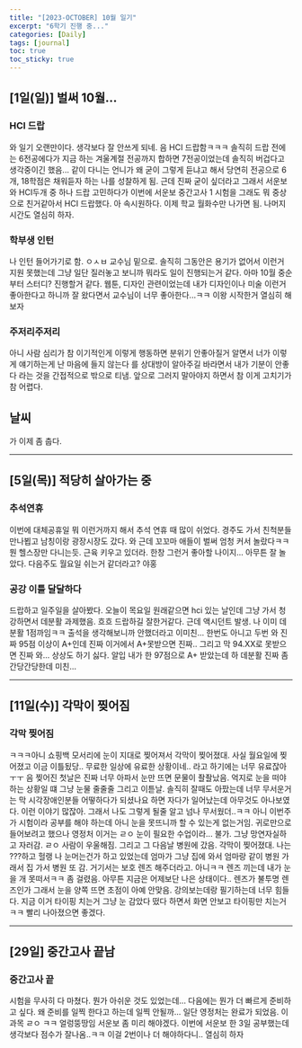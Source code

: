 ```yaml
---
title: "[2023-OCTOBER] 10월 일기"
excerpt: "6학기 진행 중..."
categories: [Daily]
tags: [journal]
toc: true
toc_sticky: true
---
```


## [1일(일)] 벌써 10월...
### HCI 드랍
와 일기 오랜만이다. 생각보다 잘 안쓰게 되네. 음 HCI 드랍함ㅋㅋㅋ 솔직히 드랍 전에는 6전공에다가 지금 하는 겨울계절 전공까지 합하면 7전공이었는데 솔직히 버겁다고 생각중이긴 했음... 같이 다니는 언니가 왜 굳이 그렇게 듣냐고 해서 당연히 전공으로 6개, 18학점은 채워듣자 하는 나를 성찰하게 됨. 근데 진짜 굳이 싶더라고 그래서 서운보와 HCI두개 중 하나 드랍 고민하다가 이번에 서운보 중간고사 1 시험을 그래도 뭐 중상으로 친거같아서 HCI 드랍했다. 아 속시원하다. 이제 학교 월화수만 나가면 됨. 나머지 시간도 열심히 하자.

### 학부생 인턴
나 인턴 들어가기로 함. ㅇㅅㅂ 교수님 밑으로. 솔직히 그동안은 용기가 없어서 이런거 지원 못했는데 그냥 일단 질러놓고 보니까 뭐라도 일이 진행되는거 같다. 아마 10월 중순부터 스터디? 진행할거 같다. 웹툰, 디자인 관련이었는데 내가 디자인이나 미술 이런거 좋아한다고 하니까 잘 왔다면서 교수님이 너무 좋아한다...ㅋㅋ 이왕 시작한거 열심히 해보자

### 주저리주저리
아니 사람 심리가 참 이기적인게 이렇게 행동하면 분위기 안좋아질거 알면서 너가 이렇게 얘기하는게 난 마음에 들지 않는다 를 상대방이 알아주길 바라면서 내가 기분이 안좋다 라는 것을 간접적으로 밖으로 티냄. 앞으로 그러지 말아야지 하면서 참 이게 고치기가 참 어렵다. 

## 날씨
가 이제 좀 춥다.

***

## [5일(목)] 적당히 살아가는 중
### 추석연휴
이번에 대체공휴일 뭐 이런거까지 해서 추석 연휴 때 많이 쉬었다. 경주도 가서 친척분들 만나뵙고 남칭이랑 광장시장도 갔다. 와 근데 꼬꼬마 애들이 벌써 엄청 커서 놀랐다ㅋㅋ 뭔 헬스장만 다니는듯. 근육 키우고 있더라. 한창 그런거 좋아할 나이지... 아무튼 잘 놀았다. 다음주도 월요일 쉬는거 같더라고? 야홍

### 공강 이틀 달달하다
드랍하고 일주일을 살아봤다. 오늘이 목요일 원래같으면 hci 있는 날인데 그냥 가서 청강하면서 데분활 과제했음. 흐흐 드랍하길 잘한거같다. 근데 액시던트 발생. 나 이미 데분활 1점까임ㅋㅋ 출석을 생각해보니까 안했더라고 이미친... 한번도 아니고 두번 와 진짜 95점 이상이 A+인데 진짜 이거에서 A+못받으면 진짜.. 그리고 막 94.XX로 못받으면 진짜 와... 상상도 하기 싫다. 알입 내가 한 97점으로 A+ 받았는데 하 데분활 진짜 좀 간당간당한데 미친... 

***

## [11일(수)] 각막이 찢어짐
### 각막 찢어짐
ㅋㅋㅋ아니 쇼핑백 모서리에 눈이 지대로 찢어져서 각막이 찢어졌대. 사실 월요일에 찢어졌고 이금 이틀됬당.. 무료한 일상에 유료한 상황이네.. 라고 하기에는 너무 유료잖아ㅜㅜ 음 찢어진 첫날은 진짜 너무 아파서 눈만 뜨면 문물이 좔좔났음. 억지로 눈을 떠야하는 상황일 떄 그냥 눈물 줄줄줄 그리고 이튿날. 솔직히 잘때도 아팠는데 너무 무서운거는 막 시각장애인분들 어떻하다가 되셨나요 하면 자다가 일어났는데 아무것도 아나보였다. 이런 이야기 많잖아. 그래서 나도 그렇게 될줄 알고 넘나 무서웠더..ㅋㅋ 아니 이번주가 시험이라 공부를 해야 하는데 아니 눈을 못뜨니까 할 수 있는게 없는거임. 귀로만으로 들어보려고 했으나 영정처 이거는 ㄹㅇ 눈이 필요한 수업이라... 불가. 그냥 망연자실하고 자러감. ㄹㅇ 사람이 우울해짐. 그리고 그 다음날 병원에 갔음. 각막이 찢어졌대. 나는 ???하고 헐랭 나 눈머는건가 하고 있었는데 엄마가 그냥 집에 와서 엄마랑 같이 병원 가래서 집 가서 병원 또 감. 거기서는 보호 렌즈 해주더라고. 아니ㅋㅋ 렌즈 끼는데 내가 눈을 개 못떠서ㅋㅋ 좀 걸렸음. 아무튼 지금은 어제보단 나은 상태이다.. 렌즈가 불투명 렌즈인가 그래서 눈을 양쪽 뜨면 초점이 아예 안맞음. 강의보는데랑 필기하는데 너무 힘들다. 지금 이거 타이핑 치는거 그냥 눈 감았다 떴다 하면서 화면 안보고 타이핑만 치는거ㅋㅋ 빨리 나아졌으면 좋겠다.


*** 

## [29일] 중간고사 끝남
### 중간고사 끝
시험을 무사히 다 마쳤다. 뭔가 아쉬운 것도 있었는데... 다음에는 뭔가 더 빠르게 준비하고 싶다. 왜 준비를 일찍 한다고 하는데 일찍 안될까... 일단 영정처는 완료가 되었음. 이 과목 ㄹㅇ ㅋㅋ 얼렁뚱땅임 서운보 좀 미리 해야겠다. 이번에 서운보 한 3일 공부했는데 생각보다 점수가 잘나옴..ㅋㅋ 이걸 2번이나 더 해야하다니.. 열심히 하자 